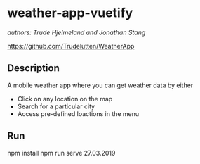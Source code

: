 # weather-app-vuetify

_authors: Trude Hjelmeland and Jonathan Stang_

https://github.com/Trudelutten/WeatherApp


## Description
A mobile weather app where you can get weather data by either
  - Click on any location on the map
  - Search for a particular city
  - Access pre-defined loactions in the menu
  
## Run
npm install
npm run serve
  27.03.2019
